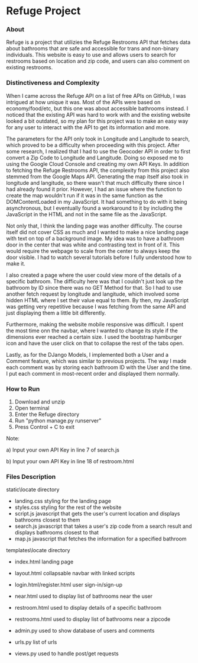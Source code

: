 # Refuge Project

### About

Refuge is a project that utilizies the Refuge Restrooms API that fetches data about bathrooms that are safe and accessible for trans and non-binary individuals. This website is easy to use and allows users to search for restrooms based on location and zip code, and users can also comment on existing restrooms.

### Distinctiveness and Complexity

When I came across the Refuge API on a list of free APIs on GitHub, I was intrigued at how unique it was. Most of the APIs were based on economy/food/etc, but this one was about accessible bathrooms instead. I noticed that the existing API was hard to work with and the existing website looked a bit outdated, so my plan for this project was to make an easy way for any user to interact with the API to get its information and more.

The parameters for the API only took in Longitude and Langitude to search, which proved to be a difficulty when proceeding with this project. After some research, I realized that I had to use the Geocoder API in order to first convert a Zip Code to Longitude and Langitude. Doing so exposed me to using the Google Cloud Console and creating my own API Keys. In addition to fetching the Refuge Restrooms API, the complexity from this project also stemmed from the Google Maps API. Generating the map itself also took in longitude and langitude, so there wasn't that much difficulty there since I had already found it prior. However, I had an issue where the function to create the map wouldn't run if it was in the same function as the DOMContentLoaded in my JavaScript. It had something to do with it being asynchronous, but I eventually found a workaround to it by including the JavaScript in the HTML and not in the same file as the JavaScript.

Not only that, I think the landing page was another difficulty. The course itself did not cover CSS as much and I wanted to make a nice landing page with text on top of a background image. My idea was to have a bathroom door in the center that was white and contrasting text in front of it. This would require the webpage to scale from the center to always keep the door visible. I had to watch several tutorials before I fully understood how to make it.

I also created a page where the user could view more of the details of a specific bathroom. The difficulty here was that I couldn't just look up the bathroom by ID since there was no GET Method for that. So I had to use another fetch request by longitude and langitude, which involved some hidden HTML where I set their value equal to them. By then, my JavaScript was getting very repetitive because I was fetching from the same API and just displaying them a little bit differently.

Furthermore, making the website mobile responsive was difficult. I spent the most time onn the navbar, where I wanted to change its style if the dimensions ever reached a certain size. I used the bootstrap hamburger icon and have the user click on that to collapse the rest of the tabs open.

Lastly, as for the DJango Models, I implemented both a User and a Comment feature, which was similar to previous projects. The way I made each comment was by storing each bathroom ID with the User and the time. I put each comment in most-recent order and displayed them normally.

### How to Run

1. Download and unzip
2. Open terminal
3. Enter the Refuge directory
4. Run "python manage.py runserver"
5. Press Control + C to exit

Note: 

a) Input your own API Key in line 7 of search.js

b) Input your own API Key in line 18 of restroom.html

### Files Description

static\locate directory

- landing.css
  styling for the landing page
- styles.css
  styling for the rest of the website
- script.js
  javascript that gets the user's current location and displays bathrooms closest to them
- search.js
  javascript that takes a user's zip code from a search result and displays bathrooms closest to that
- map.js
  javascript that fetches the information for a specified bathroom

templates\locate directory

- index.html
  landing page
- layout.html
  collapsable navbar with linked scripts
- login.html/register.html
  user sign-in/sign-up
- near.html
  used to display list of bathrooms near the user
- restroom.html
  used to display details of a specific bathroom
- restrooms.html
  used to display list of bathrooms near a zipcode

- admin.py
  used to show database of users and comments
- urls.py
  list of urls
- views.py
  used to handle post/get requests
